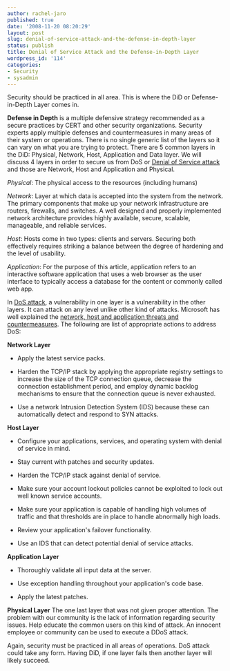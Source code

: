 ```yaml
---
author: rachel-jaro
published: true
date: '2008-11-20 08:20:29'
layout: post
slug: denial-of-service-attack-and-the-defense-in-depth-layer
status: publish
title: Denial of Service Attack and the Defense-in-Depth Layer
wordpress_id: '114'
categories:
- Security
- sysadmin
---
```


Security should be practiced in all area. This is where the DiD or Defense-in-Depth Layer comes in.

**Defense in Depth** is a multiple defensive strategy recommended as a secure practices by CERT and other security organizations. Security experts apply multiple defenses and countermeasures in many areas of their system or operations. There is no single generic list of the layers so it can vary on what you are trying to protect. There are 5 common layers in the DiD: Physical, Network, Host, Application and Data layer. We will discuss 4 layers in order to secure us from DoS or [Denial of Service attack](http://linuxsysadminblog.com/2008/11/denial-of-service-dos-attacks-becoming-more-common/) and those are  Network, Host and Application and Physical.

_Physical_: The physical access to the resources (including humans)

_Network_: Layer at which data is accepted into the system from the network. The primary components that make up your network infrastructure are routers, firewalls, and switches.  A well designed and properly implemented network architecture provides highly available, secure, scalable, manageable, and reliable services.

_Host_: Hosts come in two types: clients and servers. Securing both effectively requires striking a balance between the degree of hardening and the level of usability.

_Application_: For the purpose of this article, application refers to an interactive software application that uses a web browser as the user interface to typically access a database for the content or commonly called web app.

In [DoS attack](http://linuxsysadminblog.com/2008/11/denial-of-service-dos-attacks-becoming-more-common/), a vulnerability in one layer is a vulnerability in the other layers. It can attack on any level unlike other kind of attacks. Microsoft has well explained the [network, host and application threats and countermeasures](http://msdn.microsoft.com/en-us/library/aa302418.aspx#c02618429_004). The following are list of appropriate actions to address DoS:

**Network Layer**



	
  * Apply the latest service packs.

	
  * Harden the TCP/IP stack by applying the appropriate registry settings to increase the size of the TCP connection queue, decrease the connection establishment period, and employ dynamic backlog mechanisms to ensure that the connection queue is never exhausted.

	
  * Use a network Intrusion Detection System (IDS) because these can automatically detect and respond to SYN attacks.


**Host Layer**



	
  * Configure your applications, services, and operating system with denial of service in mind.

	
  * Stay current with patches and security updates.

	
  * Harden the TCP/IP stack against denial of service.

	
  * Make sure your account lockout policies cannot be exploited to lock out well known service accounts.

	
  * Make sure your application is capable of handling high volumes of traffic and that thresholds are in place to handle abnormally high loads.

	
  * Review your application's failover functionality.

	
  * Use an IDS that can detect potential denial of service attacks.


**Application Layer**



	
  * Thoroughly validate all input data at the server.

	
  * Use exception handling throughout your application's code base.

	
  * Apply the latest patches.


**Physical Layer**
The one last layer that was not given proper attention. The problem with our community is the lack of information regarding security issues. Help educate the common users on this kind of attack. An innocent employee or community can be used to execute a DDoS attack.

Again, security must be practiced in all areas of operations. DoS attack could take any form. Having DiD, if one layer fails then another layer will likely succeed.
